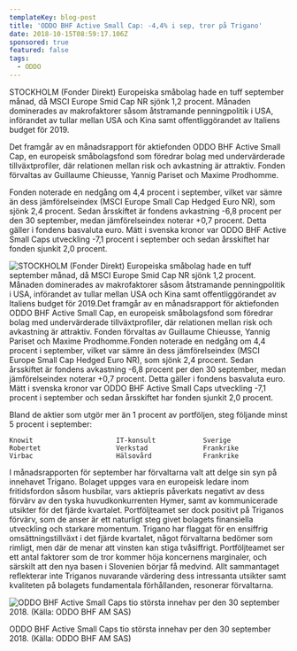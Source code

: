 ```yaml
---
templateKey: blog-post
title: 'ODDO BHF Active Small Cap: -4,4% i sep, tror på Trigano'
date: 2018-10-15T08:59:17.106Z
sponsored: true
featured: false
tags:
  - ODDO
---
```

STOCKHOLM (Fonder Direkt) Europeiska småbolag hade en tuff september månad, då MSCI Europe Smid Cap NR sjönk 1,2 procent. Månaden dominerades av makrofaktorer såsom åtstramande penningpolitik i USA, införandet av tullar mellan USA och Kina samt offentliggörandet av Italiens budget för 2019.

Det framgår av en månadsrapport för aktiefonden ODDO BHF Active Small Cap, en europeisk småbolagsfond som föredrar bolag med undervärderade tillväxtprofiler, där relationen mellan risk och avkastning är attraktiv. Fonden förvaltas av Guillaume Chieusse, Yannig Pariset och Maxime Prodhomme.

Fonden noterade en nedgång om 4,4 procent i september, vilket var sämre än dess jämförelseindex (MSCI Europe Small Cap Hedged Euro NR), som sjönk 2,4 procent. Sedan årsskiftet är fondens avkastning -6,8 procent per den 30 september, medan jämförelseindex noterar +0,7 procent. Detta gäller i fondens basvaluta euro. Mätt i svenska kronor var ODDO BHF Active Small Caps utveckling -7,1 procent i september och sedan årsskiftet har fonden sjunkit 2,0 procent.

![STOCKHOLM (Fonder Direkt) Europeiska småbolag hade en tuff september månad, då MSCI Europe Smid Cap NR sjönk 1,2 procent. Månaden dominerades av makrofaktorer såsom åtstramande penningpolitik i USA, införandet av tullar mellan USA och Kina samt offentliggörandet av Italiens budget för 2019.Det framgår av en månadsrapport för aktiefonden ODDO BHF Active Small Cap, en europeisk småbolagsfond som föredrar bolag med undervärderade tillväxtprofiler, där relationen mellan risk och avkastning är attraktiv. Fonden förvaltas av Guillaume Chieusse, Yannig Pariset och Maxime Prodhomme.Fonden noterade en nedgång om 4,4 procent i september, vilket var sämre än dess jämförelseindex (MSCI Europe Small Cap Hedged Euro NR), som sjönk 2,4 procent. Sedan årsskiftet är fondens avkastning -6,8 procent per den 30 september, medan jämförelseindex noterar +0,7 procent. Detta gäller i fondens basvaluta euro. Mätt i svenska kronor var ODDO BHF Active Small Caps utveckling -7,1 procent i september och sedan årsskiftet har fonden sjunkit 2,0 procent.](/img/561980301.png)

<span class="image-caption">Bland de aktier som utgör mer än 1 procent av portföljen, steg följande minst 5 procent i september:</span>

```Bolag                      Sektor                Land
Knowit                     IT-konsult            Sverige       
Robertet                   Verkstad              Frankrike     
Virbac                     Hälsovård             Frankrike  
```

I månadsrapporten för september har förvaltarna valt att delge sin syn på innehavet Trigano. Bolaget uppges vara en europeisk ledare inom fritidsfordon såsom husbilar, vars aktiepris påverkats negativt av dess förvärv av den tyska huvudkonkurrenten Hymer, samt av kommunicerade utsikter för det fjärde kvartalet. Portföljteamet ser dock positivt på Triganos förvärv, som de anser är ett naturligt steg givet bolagets finansiella utveckling och starkare momentum. Trigano har flaggat för en ensiffrig omsättningstillväxt i det fjärde kvartalet, något förvaltarna bedömer som rimligt, men där de menar att vinsten kan stiga tvåsiffrigt. Portföljteamet ser ett antal faktorer som de tror kommer höja koncernens marginaler, och särskilt att den nya basen i Slovenien börjar få medvind. Allt sammantaget reflekterar inte Triganos nuvarande värdering dess intressanta utsikter samt kvaliteten på bolagets fundamentala förhållanden, resonerar förvaltarna.



![ODDO BHF Active Small Caps tio största innehav per den 30 september 2018. (Källa: ODDO BHF AM SAS)](/img/561980302.png)

<span class="image-caption">ODDO BHF Active Small Caps tio största innehav per den 30 september 2018. (Källa: ODDO BHF AM SAS)</span>
